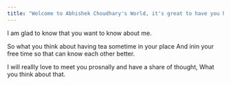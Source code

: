 ```yaml
---
title: "Welcome to Abhishek Choudhary's World, it's great to have you here"
---
```


I am glad to know that you want to know about me.

So what you think about having tea sometime in your place And inin your free time so that can know each other better.

I will reallly love to meet you prosnally and have a share of thought,  What you think about that.

